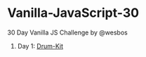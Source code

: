 # Vanilla-JavaScript-30
30 Day Vanilla JS Challenge by @wesbos

1. Day 1: [Drum-Kit](https://kwitochka.github.io/Vanilla-JavaScript-30/Drum-Kit/)
